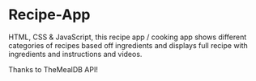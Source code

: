 # Recipe-App

HTML, CSS & JavaScript, this recipe app / cooking app shows different categories of recipes based off ingredients and displays full recipe with ingredients and instructions and videos.

Thanks to TheMealDB API!
